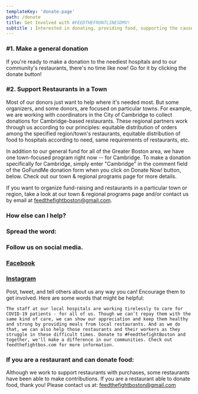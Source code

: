 ```yaml
---
templateKey: 'donate-page'
path: /donate
title: Get Involved with #FEEDTHEFRONTLINESDMV!
subtitle : Interested in donating, providing food, supporting the cause?
---
```

### #1. Make a general donation
If you're ready to make a donation to the neediest hospitals and to our community's restaurants, there's no time like now!  Go for it by clicking the donate button!

### #2. Support Restaurants in a Town
Most of our donors just want to help where it's needed most. But some organizers, and some donors, are focused on particular towns. For example, we are working with coordinators in the City of Cambridge to collect donations for Cambridge-based restaurants. These regional partners work through us according to our principles: equitable distribution of orders among the specified region/town's restaurants, equitable distribution of food to hospitals according to need, same requirements of restaurants, etc.

In addition to our general fund for all of the Greater Boston area, we have one town-focused program right now -- for Cambridge. To make a donation specifically for Cambridge, simply enter "Cambridge" in the comment field of the GoFundMe donation form when you click on Donate Now! button, below. Check out our town & regional programs page for more details.

If you want to organize fund-raising and restaurants in a particular town or region, take a look at our town & regional programs page and/or contact us by email at feedthefightboston@gmail.com.


### How else can I help?
### Spread the word​:
### Follow us on social media.
### [Facebook](https://facebook.com)
### [Instagram](https://instagram.com)

Post, tweet, and tell others about us any way you can!  Encourage them to get involved. Here are some words that might be helpful:

    The staff at our local hospitals are working tirelessly to care for COVID-19 patients - for all of us. Though we can’t repay them with the same kind of care, we can show our appreciation and keep them healthy and strong by providing meals from local restaurants. And as we do that, we can also help those restaurants and their workers as they struggle in these difficult times. Donate to #FeedthefightBoston and together, we'll make a difference in our communities. Check out feedthefightbos.com for more information.


### If you are a restaurant and can donate food:
Although we work to support restaurants with purchases, some restaurants have been able to make contributions. If you are a restaurant able to donate food, thank you! Please contact us at: feedthefightboston@gmail.com
